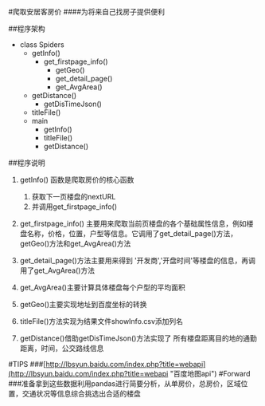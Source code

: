 #爬取安居客房价
####为将来自己找房子提供便利

##程序架构
- class Spiders
   - getInfo()
       - get_firstpage_info()
           - getGeo()
           - get_detail_page()
           - get_AvgArea()
    - getDistance()
        - getDisTimeJson()
    - titleFile()
    - main
        - getInfo()
        - titleFile()
        - getDistance()

##程序说明
1. getInfo() 函数是爬取房价的核心函数

    1.  获取下一页楼盘的nextURL
    2.  并调用get_firstpage_info()
    
2. get_firstpage_info() 主要用来爬取当前页楼盘的各个基础属性信息，例如楼盘名称，价格，位置，户型等信息。它调用了get_detail_page()方法，getGeo()方法和get_AvgArea()方法

3. get_detail_page()方法主要用来得到 '开发商','开盘时间'等楼盘的信息，再调用了get_AvgArea()方法
4. get_AvgArea()主要计算具体楼盘每个户型的平均面积
5. getGeo()主要实现地址到百度坐标的转换
6. titleFile()方法实现为结果文件showInfo.csv添加列名
7. getDistance()借助getDisTimeJson()方法实现了 所有楼盘距离目的地的通勤距离，时间，公交路线信息

#TIPS
###[http://lbsyun.baidu.com/index.php?title=webapi](http://lbsyun.baidu.com/index.php?title=webapi "百度地图api")
#Forward
###准备拿到这些数据利用pandas进行简要分析，从单房价，总房价，区域位置，交通状况等信息综合挑选出合适的楼盘

